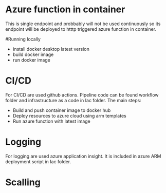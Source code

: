
# Azure function in container

This is single endpoint and probbably will not be used continuously so its endpoint will be deployed to htttp triggered azure function in container. 

#Running locally

- install docker desktop latest version
- build docker image 
- run docker image

# CI/CD 

For CI/CD are used github actions. Pipeline code can be found workflow folder and infrastructure as a code in Iac folder. The main steps:
- Build and push container image to docker hub
- Deploy resources to azure cloud using arm templates
- Run azure function with latest image

 
# Logging

For logging are used azure application insight. It is included in azure ARM deployment script in Iac folder.

# Scalling
